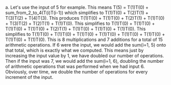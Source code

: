 a. Let's use the input of 5 for example.  This means T(5) = T(1)T(0) + sum_from_2_to_4(T(i)T(i-1)) which simplifies to T(1)T(0) + T(2)T(1) + T(3)T(2) + T(4)T(3).  This produces T(1)T(0) + T(1)T(0) + T(2)T(1) + T(1)T(0) + T(3)T(2) + T(2)T(1) + T(1)T(0).  This simplifies to T(1)T(0) + T(1)T(0) + T(1)T(0) + T(1)T(0) + T(2)T(1) + T(1)T(0) + T(1)T(0) + T(1)T(0).  This simplifies to T(1)T(0) + T(1)T(0) + T(1)T(0) + T(1)T(0) + T(1)T(0) + T(1)T(0) + T(1)T(0) + T(1)T(0).  This is 8 multiplications and 7 additions for a total of 15 arithmetic operations.  If 6 were the input, we would add the sum(i=1, 5) onto that total, which is exactly what we computed.  This means just by increasing the input value by 1, we have doubled our number of operations.  Then if the input was 7, we would add the sum(i=1, 6), doubling the number of arithmetic operations that was performed when we had input 6.  Obviously, over time, we double the number of operations for every increment of the input.
